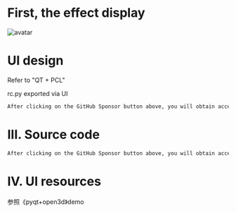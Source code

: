 #  First, the effect display 

![avatar]( d9df79c87a754eed9b90f6afad209915.gif) 

#  UI design 

Refer to "QT + PCL" 

rc.py exported via UI 

 ```python  
After clicking on the GitHub Sponsor button above, you will obtain access permissions to my private code repository ( https://github.com/slowlon/my_code_bar ) to view this blog code. By searching the code number of this blog, you can find the code you need, code number is: 2024020309573740277
 ```  
#  III. Source code 

 ```python  
After clicking on the GitHub Sponsor button above, you will obtain access permissions to my private code repository ( https://github.com/slowlon/my_code_bar ) to view this blog code. By searching the code number of this blog, you can find the code you need, code number is: 2024020309573740277
 ```  
#  IV. UI resources 

参照《pyqt+open3d》demo 

